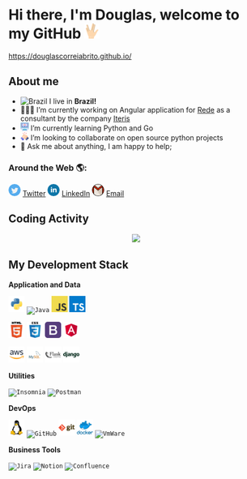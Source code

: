
# Hi there, I'm Douglas, welcome to my GitHub <img width="30px" src="https://github.com/DouglasCorreiaBrito/DouglasCorreiaBrito/blob/main/img/vulcan-salute.png">
https://douglascorreiabrito.github.io/

## About me
 - <img width="16" src="https://www.flaticon.com/svg/static/icons/svg/197/197386.svg" alt="Brazil" /> I live in <b>Brazil!</b>
- 👩🏻‍💻 I’m currently working on Angular application for <a href="https://www.userede.com.br/">Rede</a> as a consultant by the company <a href="https://www.iteris.com.br"/>Iteris</a>
- <img src="https://github.com/DouglasCorreiaBrito/DouglasCorreiaBrito/blob/main/img/learn.png"> I’m currently learning Python and Go
- <img src="https://github.com/DouglasCorreiaBrito/DouglasCorreiaBrito/blob/main/img/colab.png">  I’m looking to collaborate on open source python projects
- 💬 Ask me about anything, I am happy to help;

### Around the Web 🌎: 

<a href="https://twitter.com/douglas_cobri"><img src="https://github.com/DouglasCorreiaBrito/DouglasCorreiaBrito/blob/main/img/twitter.png" width="24"></img></a> [Twitter](https://twitter.com/douglas_cobri)
<a href="https://www.linkedin.com/in/douglas-correia-15816a15"><img src="https://github.com/DouglasCorreiaBrito/DouglasCorreiaBrito/blob/main/img/linkedin.png" width="24"></img></a> [LinkedIn](https://www.linkedin.com/in/douglas-correia-15816a153) 
<a href="mailto:douglas.lusvardi@gmail.com"><img src="https://github.com/DouglasCorreiaBrito/DouglasCorreiaBrito/blob/main/img/gmail.png" width="24"></img></a> [Email](mailto:douglas.lusvardi@gmail.com)  


## Coding Activity
<p align="center">
 <img width="500px" src="https://github-readme-stats.vercel.app/api?username=DouglasCorreiaBrito&theme=dracula&show_icons=true"/>
</p>

## My Development Stack

**Application and Data**

<code><img height="32" src="https://raw.githubusercontent.com/github/explore/80688e429a7d4ef2fca1e82350fe8e3517d3494d/topics/python/python.png" alt="Python"/></code>
<code><img height="32" src="https://cdn.iconscout.com/icon/free/png-512/java-60-1174953.png" alt="Java"/></code>
<code><img height="32" src="https://raw.githubusercontent.com/github/explore/80688e429a7d4ef2fca1e82350fe8e3517d3494d/topics/javascript/javascript.png" alt="Javascript"/></code>
<code><img height="32" src="https://raw.githubusercontent.com/github/explore/80688e429a7d4ef2fca1e82350fe8e3517d3494d/topics/typescript/typescript.png" alt="Typescript"/></code>


<code><img height="32" src="https://raw.githubusercontent.com/github/explore/80688e429a7d4ef2fca1e82350fe8e3517d3494d/topics/html/html.png" alt="HTML5"/></code>
<code><img height="32" src="https://raw.githubusercontent.com/github/explore/80688e429a7d4ef2fca1e82350fe8e3517d3494d/topics/css/css.png" alt="CSS"/></code>
<code><img height="32" src="https://raw.githubusercontent.com/github/explore/80688e429a7d4ef2fca1e82350fe8e3517d3494d/topics/bootstrap/bootstrap.png" alt="Bootstrap"/></code>
<code><img height="32" src="https://raw.githubusercontent.com/github/explore/80688e429a7d4ef2fca1e82350fe8e3517d3494d/topics/angular/angular.png" alt="Angular"/></code>


<code><img height="32" src="https://raw.githubusercontent.com/github/explore/80688e429a7d4ef2fca1e82350fe8e3517d3494d/topics/aws/aws.png" alt="AWS"/></code>
</code>
<code><img height="32" src="https://raw.githubusercontent.com/github/explore/80688e429a7d4ef2fca1e82350fe8e3517d3494d/topics/mysql/mysql.png" alt="MySQL"/></code>
<code><img height="32" src="https://raw.githubusercontent.com/github/explore/80688e429a7d4ef2fca1e82350fe8e3517d3494d/topics/flask/flask.png" alt="flask"/></code>
<code><img height="32" src="https://raw.githubusercontent.com/github/explore/80688e429a7d4ef2fca1e82350fe8e3517d3494d/topics/django/django.png" alt="django"/></code>


**Utilities**

<code><img height="32" src="https://dashboard.snapcraft.io/site_media/appmedia/2018/04/twitter-card-icon.png" alt="Insomnia"/></code>
<code><img height="32" src="https://user-images.githubusercontent.com/2676579/34940598-17cc20f0-f9be-11e7-8c6d-f0190d502d64.png" alt="Postman"/></code>

**DevOps**

<code><img height="32" src="https://raw.githubusercontent.com/github/explore/80688e429a7d4ef2fca1e82350fe8e3517d3494d/topics/linux/linux.png" alt="Docker"/></code>
<code><img height="32" src="https://cdn3.iconfinder.com/data/icons/inficons/512/github.png" alt="GitHub"/></code>
<code><img height="32" src="https://raw.githubusercontent.com/github/explore/80688e429a7d4ef2fca1e82350fe8e3517d3494d/topics/git/git.png" alt="Git"/></code>
<code><img height="32" src="https://raw.githubusercontent.com/github/explore/80688e429a7d4ef2fca1e82350fe8e3517d3494d/topics/docker/docker.png" alt="Docker"/></code>
<code><img height="32" src="https://img.stackshare.io/service/775/DfXQ4S9P_400x400.jpg" alt="VmWare"/></code>

**Business Tools**

<code><img height="32" src="https://cdn.worldvectorlogo.com/logos/jira-1.svg" alt="Jira"/></code>
<code><img height="32" src="https://cdn.iconscout.com/icon/free/png-512/notion-1693557-1442598.png" alt="Notion"/></code>
<code><img height="32" src="https://img.stackshare.io/service/769/5_z16TbH_400x400.jpg" alt="Confluence"/></code>
